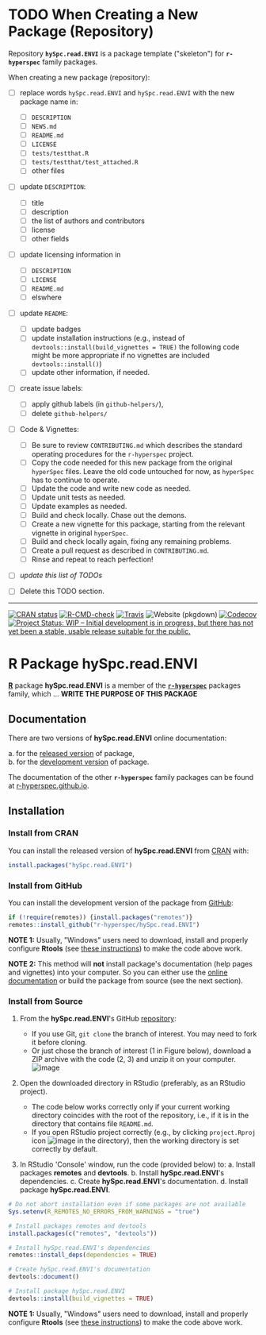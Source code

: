 <!-- START: delete this TODO section, when not needed -->

# **TODO** When Creating a New Package (Repository)

Repository **`hySpc.read.ENVI`** is a package template ("skeleton") for **`r-hyperspec`** family packages.

When creating a new package (repository):

- [ ] replace words `hySpc.read.ENVI` and `hySpc.read.ENVI` with the new package name in:
  - [ ] `DESCRIPTION`
  - [ ] `NEWS.md`
  - [ ] `README.md`
  - [ ] `LICENSE`
  - [ ] `tests/testthat.R`
  - [ ] `tests/testthat/test_attached.R`
  - [ ] other files
- [ ] update `DESCRIPTION`:
  - [ ] title
  - [ ] description
  - [ ] the list of authors and contributors
  - [ ] license
  - [ ] other fields
- [ ] update licensing information in
  - [ ] `DESCRIPTION`
  - [ ] `LICENSE`
  - [ ] `README.md`
  - [ ] elswhere
- [ ] update `README`:
  - [ ] update badges
  - [ ] update installation instructions (e.g., instead of `devtools::install(build_vignettes = TRUE)` the following code might be more appropriate if no vignettes are included `devtools::install()`)
  - [ ] update other information, if needed.
- [ ] create issue labels:
  - [ ] apply github labels (in `github-helpers/`),
  - [ ] delete `github-helpers/`
- [ ] Code & Vignettes:
    - [ ] Be sure to review `CONTRIBUTING.md` which describes the standard operating procedures for the `r-hyperspec` project.
    - [ ] Copy the code needed for this new package from the original `hyperSpec` files. Leave the old code untouched for now, as `hyperSpec` has to continue to operate.
    - [ ] Update the code and write new code as needed.
    - [ ] Update unit tests as needed.
    - [ ] Update examples as needed.
    - [ ] Build and check locally. Chase out the demons.
    - [ ] Create a new vignette for this package, starting from the relevant vignette in original `hyperSpec`.
    - [ ] Build and check locally again, fixing any remaining problems.
    - [ ] Create a pull request as described in `CONTRIBUTING.md`.
    - [ ] Rinse and repeat to reach perfection!
- [ ] _update this list of TODOs_
- [ ] Delete this TODO section.


***
<!-- END: delete this TODO section, when not needed -->


<!-- ---------------------------------------------------------------------- -->

<!-- badges: start -->
[![CRAN status](https://www.r-pkg.org/badges/version-last-release/hySpc.read.ENVI)](https://cran.r-project.org/package=hySpc.read.ENVI)
[![R-CMD-check](https://github.com/r-hyperspec/hySpc.read.ENVI/workflows/R-CMD-check/badge.svg)](https://github.com/r-hyperspec/hySpc.read.ENVI/actions)
[![Travis](https://travis-ci.com/r-hyperspec/hySpc.read.ENVI.svg?branch=develop)](https://travis-ci.com/github/r-hyperspec/hySpc.read.ENVI)
![Website (pkgdown)](https://github.com/r-hyperspec/hySpc.read.ENVI/workflows/Website%20(pkgdown)/badge.svg)
[![Codecov](https://codecov.io/gh/r-hyperspec/hySpc.read.ENVI/branch/develop/graph/badge.svg)](https://codecov.io/gh/r-hyperspec/hySpc.read.ENVI?branch=develop)
[![Project Status: WIP – Initial development is in progress, but there has not yet been a stable, usable release suitable for the public.](https://www.repostatus.org/badges/latest/wip.svg)](https://www.repostatus.org/#wip)
<!--[![metacran downloads](https://cranlogs.r-pkg.org/badges/grand-total/hySpc.read.ENVI)](https://cran.r-project.org/package=hySpc.read.ENVI)-->
<!--[![metacran downloads](https://cranlogs.r-pkg.org/badges/hySpc.read.ENVI)](https://cran.r-project.org/package=hySpc.read.ENVI)-->
<!-- badges: end -->



# R Package **hySpc.read.ENVI**

[**R**](https://www.r-project.org/) package **hySpc.read.ENVI** is a member of the [**`r-hyperspec`**](https://r-hyperspec.github.io/) packages family, which ...
**WRITE THE PURPOSE OF THIS PACKAGE**  

<!-- ---------------------------------------------------------------------- -->

## Documentation

There are two versions of **hySpc.read.ENVI** online documentation:

a. for the [released version](https://r-hyperspec.github.io/hySpc.read.ENVI/) of package,  
b. for the [development version](https://r-hyperspec.github.io/hySpc.read.ENVI/dev/) of package.

The documentation of the other **`r-hyperspec`** family packages can be found at [r-hyperspec.github.io](https://r-hyperspec.github.io/).

<!-- ---------------------------------------------------------------------- -->

## Installation

### Install from CRAN

You can install the released version of **hySpc.read.ENVI** from [CRAN](https://cran.r-project.org/package=hySpc.read.ENVI) with:

```r
install.packages("hySpc.read.ENVI")
```


### Install from GitHub

You can install the development version of the package from [GitHub](https://github.com/r-hyperspec/hySpc.read.ENVI):

```r
if (!require(remotes)) {install.packages("remotes")}
remotes::install_github("r-hyperspec/hySpc.read.ENVI")
```

**NOTE 1:**
Usually, "Windows" users need to download, install and properly configure **Rtools** (see [these instructions](https://cran.r-project.org/bin/windows/Rtools/)) to make the code above work.

**NOTE 2:**
This method will **not** install package's documentation (help pages and vignettes) into your computer.
So you can either use the [online documentation](https://r-hyperspec.github.io/) or build the package from source (see the next section).


### Install from Source

1. From the **hySpc.read.ENVI**'s GitHub [repository](https://github.com/r-hyperspec/hySpc.read.ENVI):
    - If you use Git, `git clone` the branch of interest.
      You may need to fork it before cloning.
    - Or just chose the branch of interest (1 in Figure below), download a ZIP archive with the code (2, 3) and unzip it on your computer.  
![image](https://user-images.githubusercontent.com/12725868/89338263-ffa1dd00-d6a4-11ea-94c2-fa36ee026691.png)

2. Open the downloaded directory in RStudio (preferably, as an RStudio project).
    - The code below works correctly only if your current working directory coincides with the root of the repository, i.e., if it is in the directory that contains file `README.md`.
    - If you open RStudio project correctly (e.g., by clicking `project.Rproj` icon ![image](https://user-images.githubusercontent.com/12725868/89340903-26621280-d6a9-11ea-8299-0ec5e9cf7e3e.png) in the directory), then the working directory is set correctly by default.

3. In RStudio 'Console' window, run the code (provided below) to:
    a. Install packages **remotes** and **devtools**.
    b. Install **hySpc.read.ENVI**'s dependencies.
    c. Create **hySpc.read.ENVI**'s documentation.
    d. Install package **hySpc.read.ENVI**.

```r
# Do not abort installation even if some packages are not available
Sys.setenv(R_REMOTES_NO_ERRORS_FROM_WARNINGS = "true")

# Install packages remotes and devtools
install.packages(c("remotes", "devtools"))

# Install hySpc.read.ENVI's dependencies
remotes::install_deps(dependencies = TRUE)

# Create hySpc.read.ENVI's documentation
devtools::document()

# Install package hySpc.read.ENVI
devtools::install(build_vignettes = TRUE)
```

**NOTE 1:**
Usually, "Windows" users need to download, install and properly configure **Rtools** (see [these instructions](https://cran.r-project.org/bin/windows/Rtools/)) to make the code above work.
